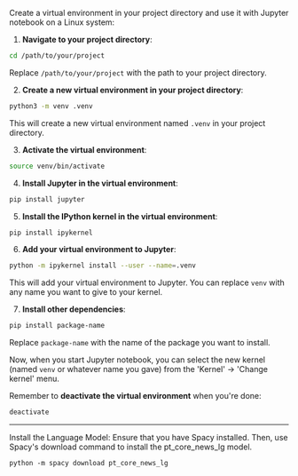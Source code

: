 Create a virtual environment in your project directory and use it with Jupyter notebook on a Linux system:

1. **Navigate to your project directory**:
```bash
cd /path/to/your/project
```
Replace `/path/to/your/project` with the path to your project directory.

2. **Create a new virtual environment in your project directory**:
```bash
python3 -m venv .venv
```
This will create a new virtual environment named `.venv` in your project directory.

3. **Activate the virtual environment**:
```bash
source venv/bin/activate
```

4. **Install Jupyter in the virtual environment**:
```bash
pip install jupyter
```

5. **Install the IPython kernel in the virtual environment**:
```bash
pip install ipykernel
```

6. **Add your virtual environment to Jupyter**:
```bash
python -m ipykernel install --user --name=.venv
```
This will add your virtual environment to Jupyter. You can replace `venv` with any name you want to give to your kernel.

7. **Install other dependencies**:
```bash
pip install package-name
```
Replace `package-name` with the name of the package you want to install.

Now, when you start Jupyter notebook, you can select the new kernel (named `venv` or whatever name you gave) from the 'Kernel' -> 'Change kernel' menu.

Remember to **deactivate the virtual environment** when you're done:
```bash
deactivate
```


---

Install the Language Model:
Ensure that you have Spacy installed. Then, use Spacy's download command to install the pt_core_news_lg model.
```
python -m spacy download pt_core_news_lg

```